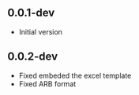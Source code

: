 ## 0.0.1-dev

- Initial version

## 0.0.2-dev

- Fixed embeded the excel template
- Fixed ARB format
